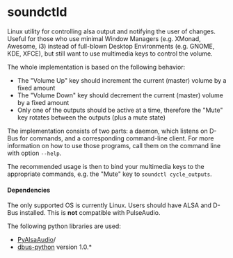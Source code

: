 soundctld
=========

Linux utility for controlling alsa output and notifying the user of changes.
Useful for those who use minimal Window Managers (e.g. XMonad, Awesome, i3)
instead of full-blown Desktop Environments (e.g. GNOME, KDE, XFCE), but still
want to use multimedia keys to control the volume.

The whole implementation is based on the following behavior:
 * The "Volume Up" key should increment the current (master) volume by a fixed amount
 * The "Volume Down" key should decrement the current (master) volume by a fixed amount
 * Only one of the outputs should be active at a time, therefore the "Mute" key 
   rotates between the outputs (plus a mute state)

The implementation consists of two parts: a daemon, which listens on D-Bus for
commands, and a corresponding command-line client. For more information on how
to use those programs, call them on the command line with option `--help`.

The recommended usage is then to bind your multimedia keys to the appropriate commands,
e.g. the "Mute" key to `soundctl cycle_outputs`.

#### Dependencies

The only supported OS is currently Linux. Users should have ALSA and D-Bus
installed. This is __not__ compatible with PulseAudio.

The following python libraries are used:

 * [PyAlsaAudio](http://pyalsaaudio.sourceforge.net)/
 * [dbus-python](http://www.freedesktop.org/wiki/Software/DBusBindings/#Python) version 1.0.*
